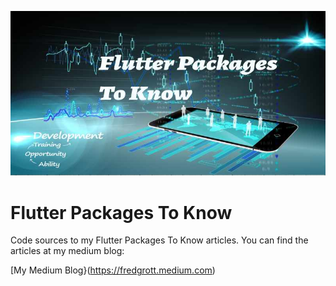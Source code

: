 ![image header](./media/image-header.jpg)

# Flutter Packages To Know

Code sources to my Flutter Packages To Know articles. You can find the articles at my medium blog:

[My Medium Blog}(https://fredgrott.medium.com)

